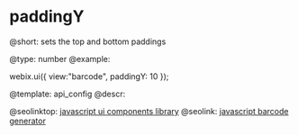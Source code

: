 paddingY
=============

@short:
	sets the top and bottom paddings

@type: number
@example:

webix.ui({
    view:"barcode",
    paddingY: 10
});

@template:	api_config
@descr:




@seolinktop: [javascript ui components library](https://webix.com)
@seolink: [javascript barcode generator](https://webix.com/widget/barcode/)